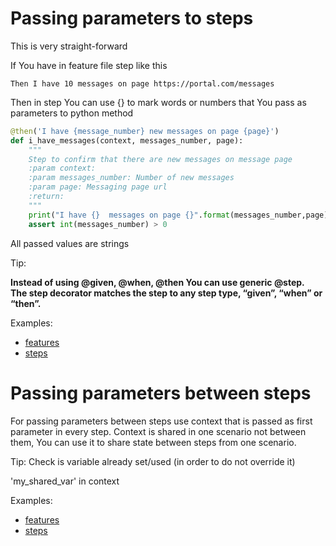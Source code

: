 # Passing parameters to steps

This is very straight-forward

If You have in feature file step like this
```gherkin
Then I have 10 messages on page https://portal.com/messages
```
Then in step You can use {} to mark words or numbers that You pass as parameters to python method
```python
@then('I have {message_number} new messages on page {page}')
def i_have_messages(context, messages_number, page):
    """
    Step to confirm that there are new messages on message page
    :param context: 
    :param messages_number: Number of new messages 
    :param page: Messaging page url 
    :return: 
    """
    print("I have {}  messages on page {}".format(messages_number,page))
    assert int(messages_number) > 0
```
All passed values are strings

Tip: 

**Instead of using @given, @when, @then You can use generic @step.  
The step decorator matches the step to any step type, “given”, “when” or “then”.**


Examples:

- [features](src/pass-params/test_case1.feature)
- [steps](src/pass-params/steps/steps.py)

# Passing parameters between steps

For passing parameters between steps use context that is passed as first parameter in every step.
Context is shared in one scenario not between them, You can use it to share state between steps from one scenario. 

Tip: Check is variable already set/used (in order to do not override it)

'my_shared_var' in context 

Examples:

- [features](src/pass-params/test_case2.feature)
- [steps](src/pass-params/steps/steps2.py)



